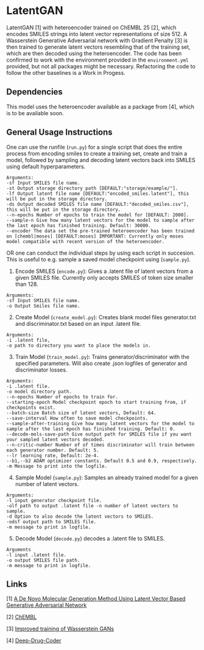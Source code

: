 LatentGAN
=========

LatentGAN [1] with heteroencoder trained on ChEMBL 25 [2], which encodes SMILES strings into latent vector representations of size 512. A Wasserstein Generative Adversarial network with Gradient Penalty [3] is then trained to generate latent vectors resembling that of the training set, which are then decoded using the heteroencoder. The code has been confirmed to work with the environment provided in the `environment.yml` provided, but not all packages might be necessary. Refactoring the code to follow the other baselines is a Work in Progess. 


Dependencies
------------
This model uses the heteroencoder available as a package from [4], which is to be available soon.


General Usage Instructions
--------------------------

One can use the runfile (`run.py`) for a single script that does the entire process from encoding smiles to create a training set, create and train a model, followed by sampling and decoding latent vectors back into SMILES using default hyperparameters.

~~~~
Arguments:
-sf Input SMILES file name.
-st Output storage directory path [DEFAULT:"storage/example/"].
-lf Output latent file name [DEFAULT:"encoded_smiles.latent"], this will be put in the storage directory.
-ds Output decoded SMILES file name [DEFAULT:"decoded_smiles.csv"], this will be put in the storage directory.
--n-epochs Number of epochs to train the model for [DEFAULT: 2000].
--sample-n Give how many latent vectors for the model to sample after the last epoch has finished training. Default: 30000.
--encoder The data set the pre-trained heteroencoder has been trained on [chembl|moses] [DEFAULT:moses] IMPORTANT: Currently only moses model compatible with recent version of the heteroencoder.
~~~~

OR one can conduct the individual steps by using each script in succesion. This is useful to e.g. sample a saved model checkpoint using (`sample.py`).


1) Encode SMILES (`encode.py`): Gives a .latent file of latent vectors from a given SMILES file. Currently only accepts SMILES of token size smaller than 128. 


~~~~
Arguments:
-sf Input SMILES file name.
-o Output Smiles file name.
~~~~
 

2) Create Model (`create_model.py`): Creates blank model files generator.txt and discriminator.txt  based on an input .latent file. 

~~~~
Arguments: 
-i .latent file, 
-o path to directory you want to place the models in. 
~~~~

3) Train Model (`train_model.py`): Trains generator/discriminator with the specified parameters. Will also create .json logfiles of generator and discriminator losses. 
~~~~
Arguments:
-i .latent file. 
-o model directory path.
--n-epochs Number of epochs to train for.
--starting-epoch Model checkpoint epoch to start training from, if checkpoints exist. 
--batch-size Batch size of latent vectors, Default: 64. 
--save-interval How often to save model checkpoints. 
--sample-after-training Give how many latent vectors for the model to sample after the last epoch has finished training. Default: 0.
--decode-mols-save-path Give output path for SMILES file if you want your sampled latent vectors decoded. 
--n-critic-number Number of of times discriminator will train between each generator number. Default: 5.
--lr learning rate, Default: 2e-4. 
--b1,--b2 ADAM optimizer constants. Default 0.5 and 0.9, respectively.
-m Message to print into the logfile. 
~~~~

4) Sample Model (`sample.py`): Samples an already trained model for a given number of latent vectors. 
~~~~
Arguments: 
-l input generator checkpoint file. 
-olf path to output .latent file -n number of latent vectors to sample. 
-d Option to also decode the latent vectors to SMILES. 
-odsf output path to SMILES file. 
-m message to print in logfile.
~~~~

5) Decode Model (`decode.py`) decodes a .latent file to SMILES. 
~~~~
Arguments 
-l input .latent file. 
-o output SMILES file path. 
-m message to print in logfile.
~~~~


## Links

[1] [A De Novo Molecular Generation Method Using Latent Vector Based Generative Adversarial Network](https://chemrxiv.org/articles/A_De_Novo_Molecular_Generation_Method_Using_Latent_Vector_Based_Generative_Adversarial_Network/8299544)

[2] [ChEMBL](https://www.ebi.ac.uk/chembl/)

[3] [Improved training of Wasserstein GANs](https://arxiv.org/abs/1704.00028)

[4] [Deep-Drug-Coder](https://github.com/pcko1/Deep-Drug-Coder)
